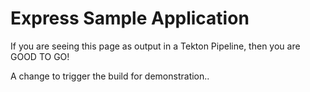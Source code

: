 # Express Sample Application

If you are seeing this page as output in a Tekton Pipeline, then you are GOOD TO GO!

A change to trigger the build for demonstration..
